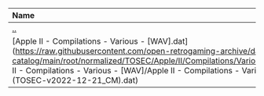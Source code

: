 |Name|Size|
|:---|---:|
|[..](../index.html)|DIR|
|[Apple II - Compilations - Various - [WAV].dat](https://raw.githubusercontent.com/open-retrogaming-archive/dat-catalog/main/root/normalized/TOSEC/Apple/II/Compilations/Various/[WAV]/Apple II - Compilations - Various - [WAV]/Apple II - Compilations - Various - [WAV] (TOSEC-v2022-12-21_CM).dat)|8208|

